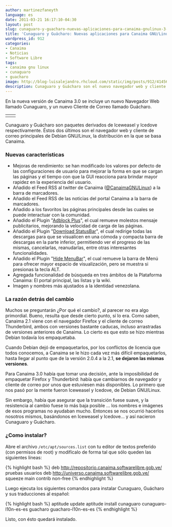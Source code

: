 ```yaml
---
author: martinezfaneyth
language: es
date: 2011-03-21 16:17:10-04:30
layout: post
slug: cunaguaro-y-guacharo-nuevas-aplicaciones-para-canaima-gnulinux-3-0
title: 'Cunaguaro y Guácharo: Nuevas aplicaciones para Canaima GNU/Linux 3.0'
wordpress_id: 912
categories:
- Canaima
- Noticias
- Software Libre
tags:
- canaima gnu linux
- cunaguaro
- guacharo
image: http://blog-luisalejandro.rhcloud.com/static/img/posts/912/4145644672e31bb49903f16b865f11a1.jpg
description: Cunaguaro y Guácharo son el nuevo navegador web y cliente de correo de Canaima 3.0
---
```


En la nueva versión de Canaima 3.0 se incluye un nuevo Navegador Web llamado Cunaguaro, y un nuevo Cliente de Correo llamado Guácharo.

|||
|---|---|
|<span class="figure figure-100" data-figure-src="http://blog-luisalejandro.rhcloud.com/static/img/posts/912/cf7c1311bb0766ac7e1e2824d98b1de5.jpg" data-figure-href="http://blog-luisalejandro.rhcloud.com/static/img/posts/912/cf7c1311bb0766ac7e1e2824d98b1de5.jpg"></span>|<span class="figure figure-100" data-figure-src="http://blog-luisalejandro.rhcloud.com/static/img/posts/912/cd25d1f9da12e703ac00537d0c19beb1.jpg" data-figure-href="http://blog-luisalejandro.rhcloud.com/static/img/posts/912/cd25d1f9da12e703ac00537d0c19beb1.jpg"></span>|

Cunaguaro y Guácharo son paquetes derivados de Iceweasel y Icedove respectivamente. Éstos dos últimos son el navegador web y cliente de correo principales de Debian GNU/Linux, la distribución en la que se basa Canaima.

### Nuevas características

* Mejoras de rendimiento: se han modificado los valores por defecto de las configuraciones de usuario para mejorar la forma en que se cargan las páginas y el tiempo con que la GUI reacciona para brindar mayor rapidez en la experiencia del usuario.
* Añadido el Feed RSS al twitter de Canaima ([@CanaimaGNULinux](http://twitter.com/CanaimaGNULinux)) a la barra de marcadores.
* Añadido el Feed RSS de las noticias del portal Canaima a la barra de marcadores.
* Añadido a los favoritos las páginas principales desde las cuales se puede interactuar con la comunidad.
* Añadido el Plugin "[Adblock Plus](http://addons.mozilla.org/es-ES/firefox/addon/adblock-plus/)", el cual remueve molestos mensaje publicitarios, mejorando la velocidad de carga de las páginas.
* Añadido el Plugin "[Download StatusBar](http://addons.mozilla.org/es-ES/firefox/addon/download-statusbar/)", el cual redirige todas las descargas para que se visualicen en una cómoda y compacta barra de descargas en la parte inferior, permitiendo ver el progreso de las mismas, cancelarlas, reanudarlas, entre otras interesantes funcionalidades.
* Añadido el Plugin "[Hide MenuBar](http://addons.mozilla.org/en-us/firefox/addon/hidemenubar/)", el cual remueve la barra de Menú para ofrecer mayor espacio de visualización, pero se muestra si presionas la tecla ALT.
* Agregada funcionalidad de búsqueda en tres ámbitos de la Plataforma Canaima: El portal principal, las listas y la wiki.
* Imagen y nombres más ajustados a la identidad venezolana.

<!-- more -->

### La razón detrás del cambio

Muchos se preguntarán ¿Por qué el cambio?, al parecer no era algo primordial. Bueno, resulta que desde cierto punto, sí lo era.
Como saben, Canaima 2.1 viene con el navegador Firefox y el cliente de correo Thunderbird, ambos con versiones bastante caducas, incluso arrastradas de versiones anteriores de Canaima. Lo cierto es que esto se hizo mientras Debian todavía los empaquetaba.

Cuando Debian dejó de empaquetarlos, por los conflictos de licencia que todos conocemos, a Canaima se le hizo cada vez más difícil empaquetarlos, hasta llegar al punto que de la versión 2.0.4 a la 2.1, **se dejaron las mismas versiones**.

Para Canaima 3.0 había que tomar una decisión, ante la imposibilidad de empaquetar Firefox y Thunderbird: había que cambiarnos de navegador y cliente de correo por unos que estuviesen más disponibles. Lo primero que nos pasó por la mente fueron Iceweasel y Icedove, de Debian GNU/Linux.

Sin embargo, había que asegurar que la transición fuese suave, y la resistencia al cambio fuese lo más baja posible ... los nombres e imágenes de esos programas no ayudaban mucho. Entonces se nos ocurrió hacerlos nosotros mismos, basándonos en Iceweasel y Icedove... y así nacieron Cunaguaro y Guácharo.

### ¿Como instalar?

Abre el archivo `/etc/apt/sources.list` con tu editor de textos preferido (con permisos de root) y modifícalo de forma tal que sólo queden las siguientes líneas:

{% highlight bash %}
deb http://repositorio.canaima.softwarelibre.gob.ve/ pruebas usuarios
deb http://universo.canaima.softwarelibre.gob.ve/ squeeze main contrib non-free
{% endhighlight %}

Luego ejecuta los siguientes comandos para instalar Cunaguaro, Guácharo y sus traducciones al español:

{% highlight bash %}
aptitude update
aptitude install cunaguaro cunaguaro-l10n-es-es guacharo guacharo-l10n-es-es
{% endhighlight %}

Listo, con ésto quedará instalado.
